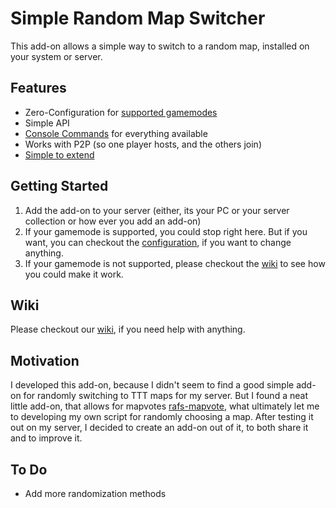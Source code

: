 # Simple Random Map Switcher

This add-on allows a simple way to switch to a random map, installed on your system or server.

## Features
- Zero-Configuration for [supported gamemodes](https://github.com/Neintonine/gmod-simple-random-map-switcher/wiki/Integrations#existing-gamemode-integrations)
- Simple API
- [Console Commands](https://github.com/Neintonine/gmod-simple-random-map-switcher/wiki/Console-Commands) for everything available
- Works with P2P (so one player hosts, and the others join)
- [Simple to extend](https://github.com/Neintonine/gmod-simple-random-map-switcher/wiki/Extend-functionality)

## Getting Started
1. Add the add-on to your server (either, its your PC or your server collection or how ever you add an add-on)
2. If your gamemode is supported, you could stop right here. But if you want, you can checkout the [configuration](https://github.com/Neintonine/gmod-simple-random-map-switcher/wiki/Configurations), if you want to change anything.
3. If your gamemode is not supported, please checkout the [wiki](https://github.com/Neintonine/gmod-simple-random-map-switcher/wiki/Integrations#adding-new-integrations) to see how you could make it work.

## Wiki
Please checkout our [wiki](https://github.com/Neintonine/gmod-simple-random-map-switcher/wiki), if you need help with anything.

## Motivation
I developed this add-on, because I didn't seem to find a good simple add-on for randomly switching to TTT maps for my server.
But I found a neat little add-on, that allows for mapvotes [rafs-mapvote](https://github.com/ksprugevics/rafs-mapvote/tree/main), what ultimately let me to developing my own script for randomly choosing a map.
After testing it out on my server, I decided to create an add-on out of it, to both share it and to improve it.

## To Do
- Add more randomization methods
